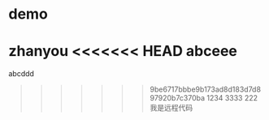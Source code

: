 # demo
zhanyou
<<<<<<< HEAD
abceee
=======
abcddd
>>>>>>> 9be6717bbbe9b173ad8d183d7d897920b7c370ba
1234
3333
222
我是远程代码
